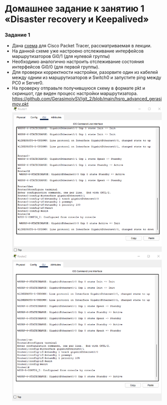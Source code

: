 # Домашнее задание к занятию 1 «Disaster recovery и Keepalived»

### Задание 1
- Дана [схема](1/hsrp_advanced.pkt) для Cisco Packet Tracer, рассматриваемая в лекции.
- На данной схеме уже настроено отслеживание интерфейсов маршрутизаторов Gi0/1 (для нулевой группы)
- Необходимо аналогично настроить отслеживание состояния интерфейсов Gi0/0 (для первой группы).
- Для проверки корректности настройки, разорвите один из кабелей между одним из маршрутизаторов и Switch0 и запустите ping между PC0 и Server0.
- На проверку отправьте получившуюся схему в формате pkt и скриншот, где виден процесс настройки маршрутизатора. https://github.com/GerasimoivSV/git_2/blob/main/hsrp_advanced_gerasimov.pkt
![image](https://github.com/GerasimoivSV/git_2/blob/GerasimoivSV-patch-1/6d.png)
![image](https://github.com/GerasimoivSV/git_2/blob/GerasimoivSV-patch-1/7d.png)
